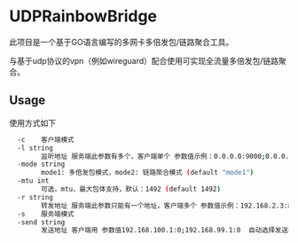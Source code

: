 # UDPRainbowBridge

此项目是一个基于GO语言编写的多网卡多倍发包/链路聚合工具。

与基于udp协议的vpn（例如wireguard）配合使用可实现全流量多倍发包/链路聚合。

## Usage
使用方式如下
```sh
  -c    客户端模式
  -l string
        监听地址 服务端此参数有多个，客户端单个 参数值示例：0.0.0.0:9000;0.0.0.0:90001:192.168.2.3:9002
  -mode string
        mode1: 多倍发包模式，mode2: 链路聚合模式 (default "mode1")
  -mtu int
        可选，mtu，最大包体支持，默认：1492 (default 1492)
  -r string
        转发地址 服务端此参数只能有一个地址，客户端多个 参数值示例：192.168.2.3:8080;192.168.2.110:8080
  -s    服务端模式
  -send string
        发送地址 客户端用 参数值192.168.100.1:0;192.168.99.1:0  自动选择发送端口请指定端口为0！！
```
